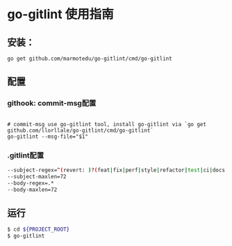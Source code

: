 #  go-gitlint 使用指南



## 安装：

```shell
go get github.com/marmotedu/go-gitlint/cmd/go-gitlint
```

## 配置

### githook: commit-msg配置

```shell

# commit-msg use go-gitlint tool, install go-gitlint via `go get github.com/llorllale/go-gitlint/cmd/go-gitlint`
go-gitlint --msg-file="$1"
```

### .gitlint配置

```bash
--subject-regex=^(revert: )?(feat|fix|perf|style|refactor|test|ci|docs|chore)(\(.+\))?: [^A-Z]*[^.]$
--subject-maxlen=72
--body-regex=.*
--body-maxlen=72
```

## 运行

```bash
$ cd ${PROJECT_ROOT}
$ go-gitlint
```